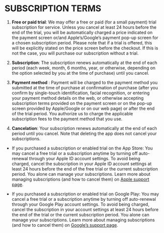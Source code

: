 # SUBSCRIPTION TERMS
1. **Free or paid trial**: We may offer a free or paid (for a small payment) trial subscription for service. Unless you cancel at least 24 hours before the end of the trial, you will be automatically charged a price indicated on the payment screen or/and Apple’s/Google’s payment pop-up screen for a chosen subscription period. Please note that if a trial is offered, this will be explicitly stated on the price screen before the checkout. If this is not the case, you will purchase our subscription without a trial.

2. **Subscription**: The subscription renews automatically at the end of each period (each week, month, 6 months, year, or otherwise, depending on the option selected by you at the time of purchase) until you cancel.

3. **Payment method** : Payment will be charged to the payment method you submitted at the time of purchase at confirmation of purchase (after you confirm by single-touch identification, facial recognition, or entering your payment method details on the web, or otherwise accepting subscription terms provided on the payment screen or on the pop-up screen provided by Apple/Google or on our web page) or after the end of the trial period. You authorize us to charge the applicable subscription fees to the payment method that you use.

4. **Cancelation**: Your subscription renews automatically at the end of each period until you cancel. Note that deleting the app does not cancel your subscriptions.

- If you purchased a subscription or enabled trial on the App Store: You may cancel a free trial or a subscription anytime by turning off auto-renewal through your Apple ID account settings. To avoid being charged, cancel the subscription in your Apple ID account settings at least 24 hours before the end of the free trial or the current subscription period. You alone can manage your subscriptions. Learn more about managing subscriptions (and how to cancel them) on [Apple support page](https://support.apple.com/en-ca/HT202039).

- If you purchased a subscription or enabled trial on Google Play: You may cancel a free trial or a subscription anytime by turning off auto-renewal through your Google Play account settings. To avoid being charged, cancel the subscription in your account settings at least 24 hours before the end of the trial or the current subscription period. You alone can manage your subscriptions. Learn more about managing subscriptions (and how to cancel them) on [Google’s support page](https://support.google.com/googleplay/answer/7018481?co=GENIE.Platform%3DAndroid&hl=en).
